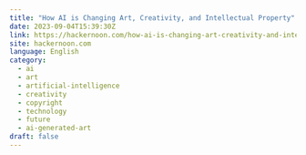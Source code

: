 ```yaml
---
title: "How AI is Changing Art, Creativity, and Intellectual Property"
date: 2023-09-04T15:39:30Z
link: https://hackernoon.com/how-ai-is-changing-art-creativity-and-intellectual-property?source=rss&utm_medium=RSS&utm_source=news.12bit.vn
site: hackernoon.com
language: English
category:
  - ai
  - art
  - artificial-intelligence
  - creativity
  - copyright
  - technology
  - future
  - ai-generated-art
draft: false
---
```

